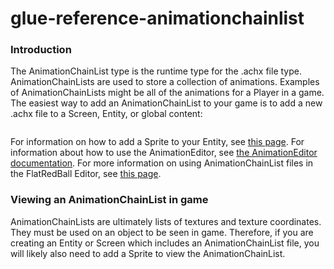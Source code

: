 # glue-reference-animationchainlist

### Introduction

The AnimationChainList type is the runtime type for the .achx file type. AnimationChainLists are used to store a collection of animations. Examples of AnimationChainLists might be all of the animations for a Player in a game. The easiest way to add an AnimationChainList to your game is to add a new .achx file to a Screen, Entity, or global content: 

<figure><img src="../../media/2016-01-20\_16\_19\_33.gif" alt=""><figcaption></figcaption></figure>

 For information on how to add a Sprite to your Entity, see [this page](../../tutorials/glue-tutorials/adding-objects-to-entities.md). For information about how to use the AnimationEditor, see [the AnimationEditor documentation](../../documentation/tools/glue-gluevault-component-pages-animationeditor-plugin.md). For more information on using AnimationChainList files in the FlatRedBall Editor, see [this page](../../tutorials/glue-tutorials/using-animation-chains.md).

### Viewing an AnimationChainList in game

AnimationChainLists are ultimately lists of textures and texture coordinates. They must be used on an object to be seen in game. Therefore, if you are creating an Entity or Screen which includes an AnimationChainList file, you will likely also need to add a Sprite to view the AnimationChainList. &#x20;
